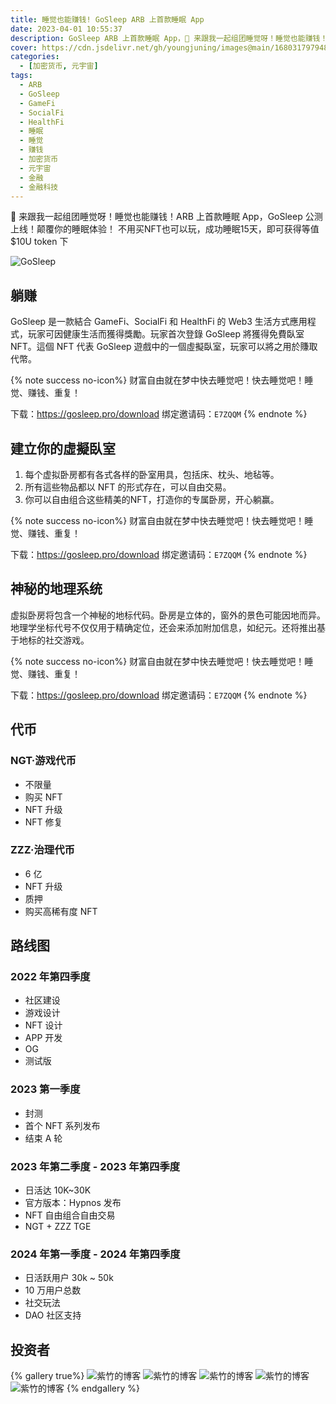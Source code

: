 ```yaml
---
title: 睡觉也能赚钱! GoSleep ARB 上首款睡眠 App
date: 2023-04-01 10:55:37
description: GoSleep ARB 上首款睡眠 App，🌟 来跟我一起组团睡觉呀！睡觉也能赚钱！ARB 上首款睡眠 App，GoSleep 公测上线！颠覆你的睡眠体验！不用买NFT也可以玩，成功睡眠15天，即可获得等值$10U token
cover: https://cdn.jsdelivr.net/gh/youngjuning/images@main/1680317979482.png
categories:
  - [加密货币, 元宇宙]
tags:
  - ARB
  - GoSleep
  - GameFi
  - SocialFi
  - HealthFi
  - 睡眠
  - 睡觉
  - 赚钱
  - 加密货币
  - 元宇宙
  - 金融
  - 金融科技
---
```


<ins class="adsbygoogle" style="display:block; text-align:center;"  data-ad-layout="in-article" data-ad-format="fluid" data-ad-client="ca-pub-7962287588031867" data-ad-slot="2542544532"></ins><script> (adsbygoogle = window.adsbygoogle || []).push({});</script>

🌟 来跟我一起组团睡觉呀！睡觉也能赚钱！ARB 上首款睡眠 App，GoSleep 公测上线！颠覆你的睡眠体验！
不用买NFT也可以玩，成功睡眠15天，即可获得等值 $10U token 下

![GoSleep](https://cdn.jsdelivr.net/gh/youngjuning/images@main/1680318621093.png)

##  躺赚

GoSleep 是一款結合 GameFi、SocialFi 和 HealthFi 的 Web3 生活方式應用程式，玩家可因健康生活而獲得獎勵。玩家首次登錄 GoSleep 將獲得免費臥室 NFT。這個 NFT 代表 GoSleep 遊戲中的一個虛擬臥室，玩家可以將之用於賺取代幣。

{% note success no-icon%}
财富自由就在梦中快去睡觉吧！快去睡觉吧！睡觉、赚钱、重复！

下载：https://gosleep.pro/download
绑定邀请码：`E7ZQQM`
{% endnote %}

## 建立你的虛擬臥室

1. 每个虚拟卧房都有各式各样的卧室用具，包括床、枕头、地毡等。
2. 所有這些物品都以 NFT 的形式存在，可以自由交易。
3. 你可以自由组合这些精美的NFT，打造你的专属卧房，开心躺赢。

{% note success no-icon%}
财富自由就在梦中快去睡觉吧！快去睡觉吧！睡觉、赚钱、重复！

下载：https://gosleep.pro/download
绑定邀请码：`E7ZQQM`
{% endnote %}

## 神秘的地理系统

虚拟卧房将包含一个神秘的地标代码。卧房是立体的，窗外的景色可能因地而异。地理学坐标代号不仅仅用于精确定位，还会来添加附加信息，如纪元。还将推出基于地标的社交游戏。

{% note success no-icon%}
财富自由就在梦中快去睡觉吧！快去睡觉吧！睡觉、赚钱、重复！

下载：https://gosleep.pro/download
绑定邀请码：`E7ZQQM`
{% endnote %}

## 代币

### NGT·游戏代币

- 不限量
- 购买 NFT
- NFT 升级
- NFT 修复

### ZZZ·治理代币

- 6 亿
- NFT 升级
- 质押
- 购买高稀有度 NFT

## 路线图

### 2022 年第四季度

- 社区建设
- 游戏设计
- NFT 设计
- APP 开发
- OG
- 测试版

### 2023 第一季度

- 封测
- 首个 NFT 系列发布
- 结束 A 轮

### 2023 年第二季度 - 2023 年第四季度

- 日活达 10K~30K
- 官方版本：Hypnos 发布
- NFT 自由组合自由交易
- NGT + ZZZ TGE

### 2024 年第一季度 - 2024 年第四季度

- 日活跃用户 30k ~ 50k
- 10 万用户总数
- 社交玩法
- DAO 社区支持

## 投资者

{% gallery true%}
![紫竹的博客](https://cdn.jsdelivr.net/gh/youngjuning/images@main/1680319351304.png)
![紫竹的博客](https://cdn.jsdelivr.net/gh/youngjuning/images@main/1680319412117.png)
![紫竹的博客](https://cdn.jsdelivr.net/gh/youngjuning/images@main/1680319417605.png)
![紫竹的博客](https://cdn.jsdelivr.net/gh/youngjuning/images@main/1680319422147.png)
![紫竹的博客](https://cdn.jsdelivr.net/gh/youngjuning/images@main/1680319426468.png)
{% endgallery %}
